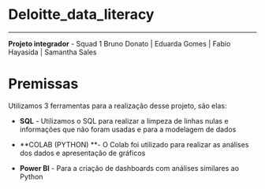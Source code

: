 # Deloitte_data_literacy
***
 **Projeto integrador** - Squad 1
 Bruno Donato | Eduarda Gomes | Fabio Hayasida | Samantha Sales

# Premissas
 Utilizamos 3 ferramentas para a realização desse projeto, são elas:
 
 * **SQL** - Utilizamos o SQL para realizar a limpeza de linhas nulas e informações que não foram usadas e para a modelagem de dados
 
 * **COLAB (PYTHON) **- O Colab foi utilizado para realizar as análises dos dados e apresentação de gráficos
 
 * **Power BI** - Para a criação de dashboards com análises similares ao Python



